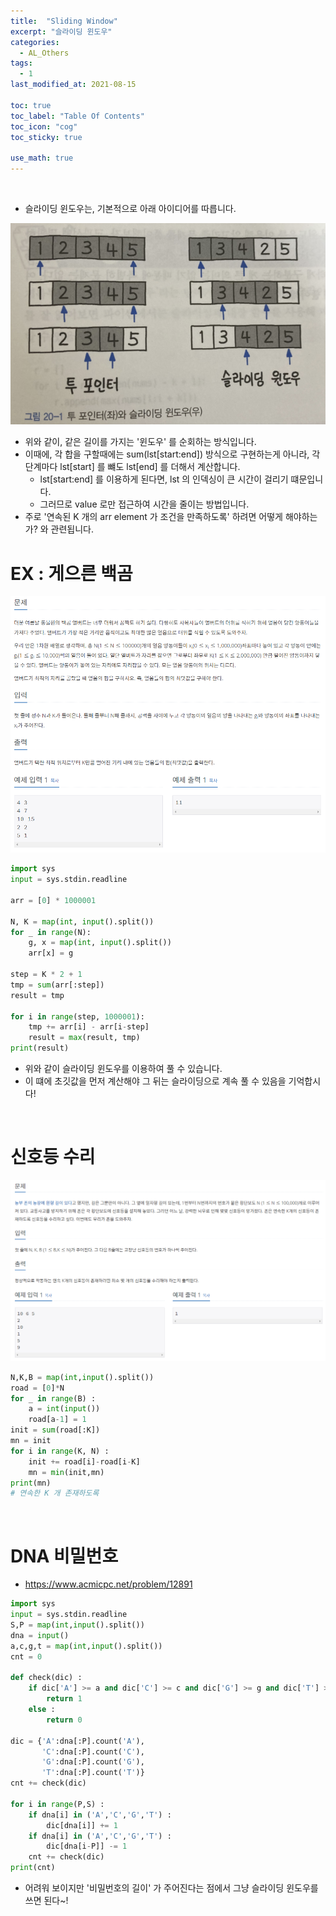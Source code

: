 ```yaml
---
title:  "Sliding Window"
excerpt: "슬라이딩 윈도우"
categories:
  - AL_Others
tags:
  - 1
last_modified_at: 2021-08-15

toc: true
toc_label: "Table Of Contents"
toc_icon: "cog"
toc_sticky: true

use_math: true
---
```


<br>

- 슬라이딩 윈도우는, 기본적으로 아래 아이디어를 따릅니다.

![png](/assets/images/Python/26_1.png)

- 위와 같이, 같은 길이를 가지는 '윈도우' 를 순회하는 방식입니다.
- 이때에, 각 합을 구할때에는 sum(lst[start:end]) 방식으로 구현하는게 아니라, 각 단계마다 lst[start] 를 뺴도 lst[end] 를 더해서 계산합니다.
  - lst[start:end] 를 이용하게 된다면, lst 의 인덱싱이 큰 시간이 걸리기 떄문입니다.
  - 그러므로 value 로만 접근하여 시간을 줄이는 방법입니다.
- 주로 '연속된 K 개의 arr element 가 조건을 만족하도록' 하려면 어떻게 해야하는가? 와 관련됩니다.

# EX : 게으른 백곰

![png](/assets/images/Python/26_2.png)

```python
import sys
input = sys.stdin.readline

arr = [0] * 1000001

N, K = map(int, input().split())
for _ in range(N):
    g, x = map(int, input().split())
    arr[x] = g

step = K * 2 + 1
tmp = sum(arr[:step])
result = tmp

for i in range(step, 1000001):
    tmp += arr[i] - arr[i-step]
    result = max(result, tmp)
print(result)
```

- 위와 같이 슬라이딩 윈도우를 이용하여 풀 수 있습니다.
- 이 떄에 초깃값을 먼저 계산해야 그 뒤는 슬라이딩으로 계속 풀 수 있음을 기억합시다!

<br>

# 신호등 수리

![png](/assets/images/Python/26_3.png)

```python
N,K,B = map(int,input().split())
road = [0]*N
for _ in range(B) :
    a = int(input())
    road[a-1] = 1
init = sum(road[:K])
mn = init
for i in range(K, N) :
    init += road[i]-road[i-K]
    mn = min(init,mn)
print(mn)
# 연속한 K 개 존재하도록
```

<br>

# DNA 비밀번호

- https://www.acmicpc.net/problem/12891

```python
import sys
input = sys.stdin.readline
S,P = map(int,input().split())
dna = input()
a,c,g,t = map(int,input().split())
cnt = 0

def check(dic) :
    if dic['A'] >= a and dic['C'] >= c and dic['G'] >= g and dic['T'] >= t :
        return 1
    else :
        return 0

dic = {'A':dna[:P].count('A'),
       'C':dna[:P].count('C'),
       'G':dna[:P].count('G'),
       'T':dna[:P].count('T')}
cnt += check(dic)

for i in range(P,S) :
    if dna[i] in ('A','C','G','T') :
        dic[dna[i]] += 1
    if dna[i] in ('A','C','G','T') :
        dic[dna[i-P]] -= 1
    cnt += check(dic)
print(cnt)
```

- 어려워 보이지만 '비밀번호의 길이' 가 주어진다는 점에서 그냥 슬라이딩 윈도우를 쓰면 된다~!

